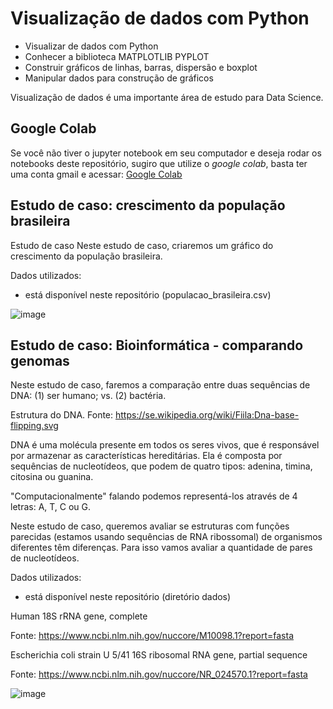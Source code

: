# Visualização de dados com Python

* Visualizar de dados com Python 
* Conhecer a biblioteca MATPLOTLIB PYPLOT
* Construir gráficos de linhas, barras, dispersão e boxplot
* Manipular dados para construção de gráficos

Visualização de dados é uma importante área de estudo para Data Science.

## Google Colab
Se você não tiver o jupyter notebook em seu computador e deseja rodar os notebooks deste repositório, sugiro que utilize o *google colab*, basta ter uma conta gmail e acessar:
<a href="https://colab.research.google.com/" target="_blank">Google Colab</a>


## Estudo de caso: crescimento da população brasileira
Estudo de caso
Neste estudo de caso, criaremos um gráfico do crescimento da população brasileira.

Dados utilizados:
* está disponível neste repositório (populacao_brasileira.csv)

![image](https://user-images.githubusercontent.com/57096162/114306523-7bfd8300-9ab2-11eb-94c1-4dc54af19796.png)


## Estudo de caso: Bioinformática - comparando genomas
Neste estudo de caso, faremos a comparação entre duas sequências de DNA: (1) ser humano; vs. (2) bactéria.

Estrutura do DNA. Fonte: https://se.wikipedia.org/wiki/Fiila:Dna-base-flipping.svg

DNA é uma molécula presente em todos os seres vivos, que é responsável por armazenar as características hereditárias. Ela é composta por sequências de nucleotídeos, que podem de quatro tipos: adenina, timina, citosina ou guanina.

"Computacionalmente" falando podemos representá-los através de 4 letras: A, T, C ou G.


Neste estudo de caso, queremos avaliar se estruturas com funções parecidas (estamos usando sequências de RNA ribossomal) de organismos diferentes têm diferenças. Para isso vamos avaliar a quantidade de pares de nucleotídeos.


Dados utilizados:
* está disponível neste repositório (diretório dados)

Human 18S rRNA gene, complete

Fonte: https://www.ncbi.nlm.nih.gov/nuccore/M10098.1?report=fasta



Escherichia coli strain U 5/41 16S ribosomal RNA gene, partial sequence

Fonte: https://www.ncbi.nlm.nih.gov/nuccore/NR_024570.1?report=fasta

![image](https://user-images.githubusercontent.com/57096162/114306416-5a9c9700-9ab2-11eb-858e-3a503cd83303.png)



